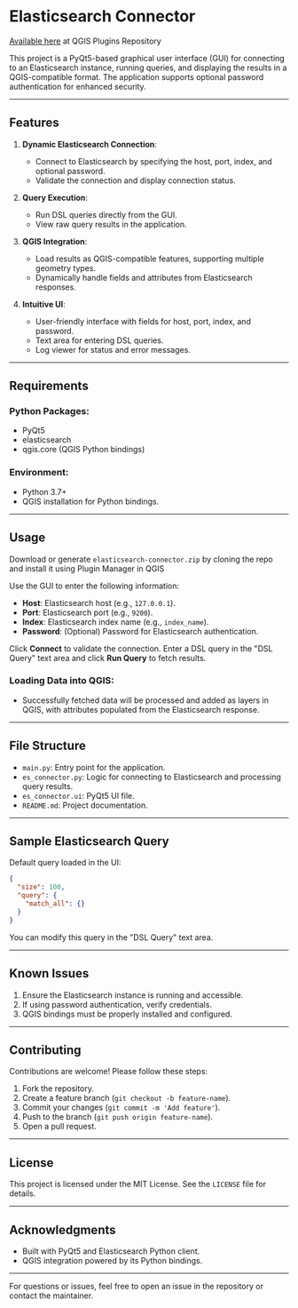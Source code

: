 # Elasticsearch Connector
[Available here](https://plugins.qgis.org/plugins/elasticsearch_loader) at QGIS Plugins Repository

This project is a PyQt5-based graphical user interface (GUI) for connecting to an Elasticsearch instance, running queries, and displaying the results in a QGIS-compatible format. The application supports optional password authentication for enhanced security.

---

## Features

1. **Dynamic Elasticsearch Connection**:
   - Connect to Elasticsearch by specifying the host, port, index, and optional password.
   - Validate the connection and display connection status.

2. **Query Execution**:
   - Run DSL queries directly from the GUI.
   - View raw query results in the application.

3. **QGIS Integration**:
   - Load results as QGIS-compatible features, supporting multiple geometry types.
   - Dynamically handle fields and attributes from Elasticsearch responses.

4. **Intuitive UI**:
   - User-friendly interface with fields for host, port, index, and password.
   - Text area for entering DSL queries.
   - Log viewer for status and error messages.

---

## Requirements

### Python Packages:
- PyQt5
- elasticsearch
- qgis.core (QGIS Python bindings)

### Environment:
- Python 3.7+
- QGIS installation for Python bindings.

---

## Usage

Download or generate `elasticsearch-connector.zip` by cloning the repo and install it using Plugin Manager in QGIS

Use the GUI to enter the following information:
   - **Host**: Elasticsearch host (e.g., `127.0.0.1`).
   - **Port**: Elasticsearch port (e.g., `9200`).
   - **Index**: Elasticsearch index name (e.g., `index_name`).
   - **Password**: (Optional) Password for Elasticsearch authentication.

Click **Connect** to validate the connection.
Enter a DSL query in the "DSL Query" text area and click **Run Query** to fetch results.

### Loading Data into QGIS:

- Successfully fetched data will be processed and added as layers in QGIS, with attributes populated from the Elasticsearch response.

---

## File Structure

- `main.py`: Entry point for the application.
- `es_connector.py`: Logic for connecting to Elasticsearch and processing query results.
- `es_connector.ui`: PyQt5 UI file.
- `README.md`: Project documentation.

---

## Sample Elasticsearch Query

Default query loaded in the UI:
```json
{
  "size": 100,
  "query": {
    "match_all": {}
  }
}
```
You can modify this query in the "DSL Query" text area.

---

## Known Issues

1. Ensure the Elasticsearch instance is running and accessible.
2. If using password authentication, verify credentials.
3. QGIS bindings must be properly installed and configured.

---

## Contributing

Contributions are welcome! Please follow these steps:
1. Fork the repository.
2. Create a feature branch (`git checkout -b feature-name`).
3. Commit your changes (`git commit -m 'Add feature'`).
4. Push to the branch (`git push origin feature-name`).
5. Open a pull request.

---

## License

This project is licensed under the MIT License. See the `LICENSE` file for details.

---

## Acknowledgments

- Built with PyQt5 and Elasticsearch Python client.
- QGIS integration powered by its Python bindings.

---

For questions or issues, feel free to open an issue in the repository or contact the maintainer.

